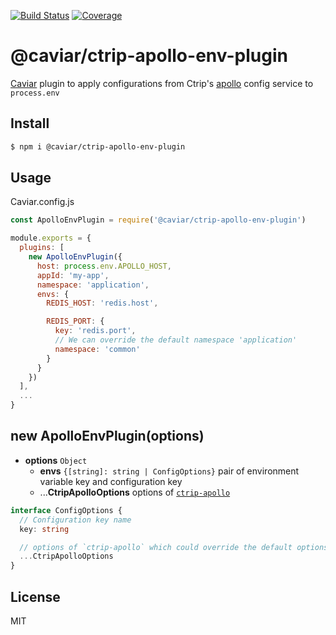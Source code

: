 [![Build Status](https://travis-ci.org/caviarjs/ctrip-apollo-env-plugin.svg?branch=master)](https://travis-ci.org/caviarjs/ctrip-apollo-env-plugin)
[![Coverage](https://codecov.io/gh/caviarjs/ctrip-apollo-env-plugin/branch/master/graph/badge.svg)](https://codecov.io/gh/caviarjs/ctrip-apollo-env-plugin)

# @caviar/ctrip-apollo-env-plugin

[Caviar](https://github.com/caviarjs/caviar) plugin to apply configurations from Ctrip's [apollo](https://github.com/ctripcorp/apollo) config service to `process.env`

## Install

```sh
$ npm i @caviar/ctrip-apollo-env-plugin
```

## Usage

Caviar.config.js

```js
const ApolloEnvPlugin = require('@caviar/ctrip-apollo-env-plugin')

module.exports = {
  plugins: [
    new ApolloEnvPlugin({
      host: process.env.APOLLO_HOST,
      appId: 'my-app',
      namespace: 'application',
      envs: {
        REDIS_HOST: 'redis.host',

        REDIS_PORT: {
          key: 'redis.port',
          // We can override the default namespace 'application'
          namespace: 'common'
        }
      }
    })
  ],
  ...
}
```

## new ApolloEnvPlugin(options)

- **options** `Object`
  - **envs** `{[string]: string | ConfigOptions}` pair of environment variable key and configuration key
  - ...**CtripApolloOptions** options of [`ctrip-apollo`](https://github.com/kaelzhang/ctrip-apollo)

```ts
interface ConfigOptions {
  // Configuration key name
  key: string

  // options of `ctrip-apollo` which could override the default options
  ...CtripApolloOptions
}
```

## License

MIT
